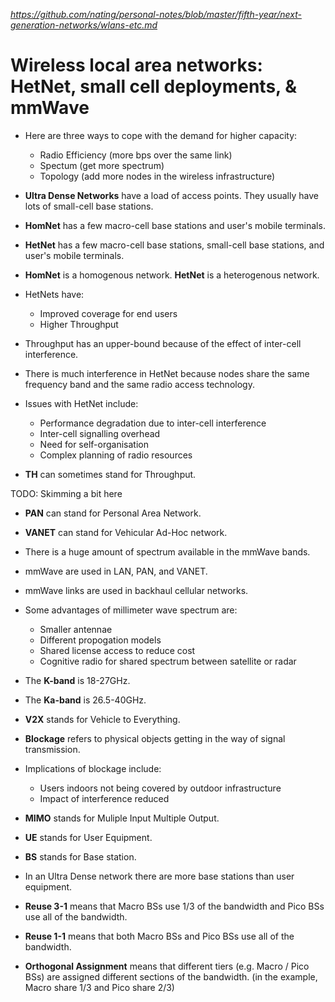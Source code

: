 
*https://github.com/nating/personal-notes/blob/master/fifth-year/next-generation-networks/wlans-etc.md*

# Wireless local area networks: HetNet, small cell deployments, & mmWave

* Here are three ways to cope with the demand for higher capacity:
  * Radio Efficiency (more bps over the same link)
  * Spectum (get more spectrum)
  * Topology (add more nodes in the wireless infrastructure)

* **Ultra Dense Networks** have a load of access points. They usually have lots of small-cell base stations.

* **HomNet** has a few macro-cell base stations and user's mobile terminals.

* **HetNet** has a few macro-cell base stations, small-cell base stations, and user's mobile terminals.

* **HomNet** is a homogenous network. **HetNet** is a heterogenous network.

* HetNets have:
  * Improved coverage for end users
  * Higher Throughput

* Throughput has an upper-bound because of the effect of inter-cell interference.

* There is much interference in HetNet because nodes share the same frequency band and the same radio access technology.

* Issues with HetNet include:
  * Performance degradation due to inter-cell interference
  * Inter-cell signalling overhead
  * Need for self-organisation
  * Complex planning of radio resources

* **TH** can sometimes stand for Throughput.

TODO: Skimming a bit here

* **PAN** can stand for Personal Area Network.

* **VANET** can stand for Vehicular Ad-Hoc network.

* There is a huge amount of spectrum available in the mmWave bands.

* mmWave are used in LAN, PAN, and VANET.

* mmWave links are used in backhaul cellular networks.

* Some advantages of millimeter wave spectrum are:
  * Smaller antennae
  * Different propogation models
  * Shared license access to reduce cost
  * Cognitive radio for shared spectrum between satellite or radar

* The **K-band** is 18-27GHz.

* The **Ka-band** is 26.5-40GHz.

* **V2X** stands for Vehicle to Everything.

* **Blockage** refers to physical objects getting in the way of signal transmission.

* Implications of blockage include:
  * Users indoors not being covered by outdoor infrastructure
  * Impact of interference reduced

* **MIMO** stands for Muliple Input Multiple Output.

* **UE** stands for User Equipment.

* **BS** stands for Base station.

* In an Ultra Dense network there are more base stations than user equipment.

* **Reuse 3-1** means that Macro BSs use 1/3 of the bandwidth and Pico BSs use all of the bandwidth.

* **Reuse 1-1** means that both Macro BSs and Pico BSs use all of the bandwidth.

* **Orthogonal Assignment** means that different tiers (e.g. Macro / Pico BSs) are assigned different sections of the bandwidth. (in the example, Macro share 1/3 and Pico share 2/3)
